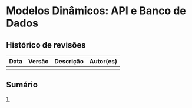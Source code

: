 # Modelos Dinâmicos: API e Banco de Dados

## Histórico de revisões
|   Data   |  Versão  |        Descrição       |          Autor(es)          |
|:--------:|:--------:|:----------------------:|:---------------------------:|
||       |     |    |

## Sumário
[1.](#1-) <br>